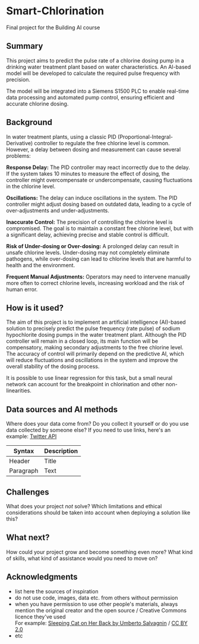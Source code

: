 <!-- This is the markdown template for the final project of the Building AI course, 
created by Reaktor Innovations and University of Helsinki. 
Copy the template, paste it to your GitHub README and edit! -->

# Smart-Chlorination
Final project for the Building AI course


## Summary

This project aims to predict the pulse rate of a chlorine dosing pump in a drinking water treatment plant based on water characteristics. An AI-based model will be developed to calculate the required pulse frequency with precision.

The model will be integrated into a Siemens S1500 PLC to enable real-time data processing and automated pump control, ensuring efficient and accurate chlorine dosing.


## Background

In water treatment plants, using a classic PID (Proportional-Integral-Derivative) controller to regulate the free chlorine level is common. However, a delay between dosing and measurement can cause several problems:

**Response Delay:** The PID controller may react incorrectly due to the delay. If the system takes 10 minutes to measure the effect of dosing, the controller might overcompensate or undercompensate, causing fluctuations in the chlorine level.

**Oscillations:** The delay can induce oscillations in the system. The PID controller might adjust dosing based on outdated data, leading to a cycle of over-adjustments and under-adjustments.

**Inaccurate Control:** The precision of controlling the chlorine level is compromised. The goal is to maintain a constant free chlorine level, but with a significant delay, achieving precise and stable control is difficult.

**Risk of Under-dosing or Over-dosing:** A prolonged delay can result in unsafe chlorine levels. Under-dosing may not completely eliminate pathogens, while over-dosing can lead to chlorine levels that are harmful to health and the environment.

**Frequent Manual Adjustments:** Operators may need to intervene manually more often to correct chlorine levels, increasing workload and the risk of human error.


## How is it used?

The aim of this project is to implement an artificial intelligence (AI)-based solution to precisely predict the pulse frequency (rate pulse) of sodium hypochlorite dosing pumps in the water treatment plant.
Although the PID controller will remain in a closed loop, its main function will be compensatory, making secondary adjustments to the free chlorine level. The accuracy of control will primarily depend on the predictive AI, which will reduce fluctuations and oscillations in the system and improve the overall stability of the dosing process.

It is possible to use linear regression for this task, but a small neural network can account for the breakpoint in chlorination and other non-linearities.



## Data sources and AI methods
Where does your data come from? Do you collect it yourself or do you use data collected by someone else?
If you need to use links, here's an example:
[Twitter API](https://developer.twitter.com/en/docs)

| Syntax      | Description |
| ----------- | ----------- |
| Header      | Title       |
| Paragraph   | Text        |

## Challenges

What does your project _not_ solve? Which limitations and ethical considerations should be taken into account when deploying a solution like this?

## What next?

How could your project grow and become something even more? What kind of skills, what kind of assistance would you  need to move on? 


## Acknowledgments

* list here the sources of inspiration 
* do not use code, images, data etc. from others without permission
* when you have permission to use other people's materials, always mention the original creator and the open source / Creative Commons licence they've used
  <br>For example: [Sleeping Cat on Her Back by Umberto Salvagnin](https://commons.wikimedia.org/wiki/File:Sleeping_cat_on_her_back.jpg#filelinks) / [CC BY 2.0](https://creativecommons.org/licenses/by/2.0)
* etc
